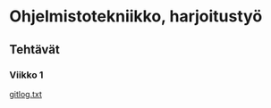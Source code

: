 # Ohjelmistotekniikko, harjoitustyö

## Tehtävät

### Viikko 1


[gitlog.txt](/home/algayalm/Työpöytä/ot-harjoitustyo/laskarit/viikko1)

